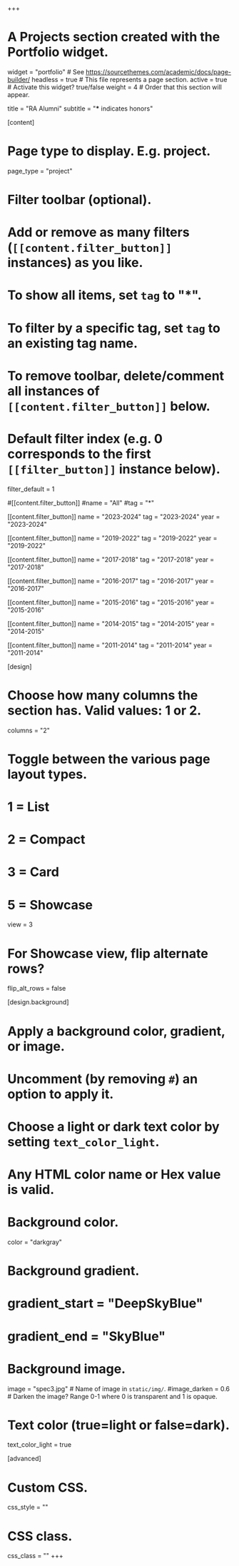 +++
# A Projects section created with the Portfolio widget.
widget = "portfolio"  # See https://sourcethemes.com/academic/docs/page-builder/
headless = true  # This file represents a page section.
active = true  # Activate this widget? true/false
weight = 4  # Order that this section will appear.

title = "RA Alumni"
subtitle = "<b>*</b> indicates honors"

[content]
  # Page type to display. E.g. project.
  page_type = "project"
  
  # Filter toolbar (optional).
  # Add or remove as many filters (`[[content.filter_button]]` instances) as you like.
  # To show all items, set `tag` to "*".
  # To filter by a specific tag, set `tag` to an existing tag name.
  # To remove toolbar, delete/comment all instances of `[[content.filter_button]]` below.
  
  # Default filter index (e.g. 0 corresponds to the first `[[filter_button]]` instance below).
  filter_default = 1
  
  #[[content.filter_button]]
    #name = "All"
    #tag = "*"
  
  [[content.filter_button]]
    name = "2023-2024"
    tag = "2023-2024"
    year = "2023-2024"
  
  [[content.filter_button]]
    name = "2019-2022"
    tag = "2019-2022"
    year = "2019-2022"

  [[content.filter_button]]
    name = "2017-2018"
    tag = "2017-2018"
    year = "2017-2018"

  [[content.filter_button]]
    name = "2016-2017"
    tag = "2016-2017"
    year = "2016-2017"

  [[content.filter_button]]
    name = "2015-2016"
    tag = "2015-2016"
    year = "2015-2016"

  [[content.filter_button]]
    name = "2014-2015"
    tag = "2014-2015"
    year = "2014-2015"

  [[content.filter_button]]
    name = "2011-2014"
    tag = "2011-2014"
    year = "2011-2014"


[design]
  # Choose how many columns the section has. Valid values: 1 or 2.
  columns = "2"

  # Toggle between the various page layout types.
  #   1 = List
  #   2 = Compact
  #   3 = Card
  #   5 = Showcase
  view = 3

  # For Showcase view, flip alternate rows?
  flip_alt_rows = false

[design.background]
  # Apply a background color, gradient, or image.
  #   Uncomment (by removing `#`) an option to apply it.
  #   Choose a light or dark text color by setting `text_color_light`.
  #   Any HTML color name or Hex value is valid.
  
  # Background color.
   color = "darkgray"
  
  # Background gradient.
  # gradient_start = "DeepSkyBlue"
  # gradient_end = "SkyBlue"
  
  # Background image.
   image = "spec3.jpg"  # Name of image in `static/img/`.
   #image_darken = 0.6  # Darken the image? Range 0-1 where 0 is transparent and 1 is opaque.

  # Text color (true=light or false=dark).
   text_color_light = true  
  
[advanced]
 # Custom CSS. 
 css_style = ""
 
 # CSS class.
 css_class = ""
+++

